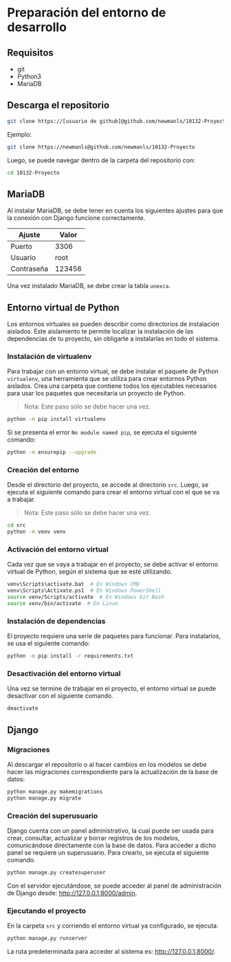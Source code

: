 # Preparación del entorno de desarrollo

## Requisitos

- git
- Python3
- MariaDB

## Descarga el repositorio

```sh
git clone https://[usuario de github]@github.com/newmanls/10132-Proyecto
```

Ejemplo:

```sh
git clone https://newmanls@github.com/newmanls/10132-Proyecto
```

Luego, se puede navegar dentro de la carpeta del repositorio con:

```sh
cd 10132-Proyecto
```

## MariaDB

Al instalar MariaDB, se debe tener en cuenta los siguientes ajustes para que la conexión con Django funcione correctamente.

| Ajuste     | Valor  |
| ---        | ---    |
| Puerto     | 3306   |
| Usuario    | root   |
| Contraseña | 123456 |

Una vez instalado MariaDB, se debe crear la tabla `unexca`.

## Entorno virtual de Python

Los entornos virtuales se pueden describir como directorios de instalación aislados. Este aislamiento te permite localizar la instalación de las dependencias de tu proyecto, sin obligarte a instalarlas en todo el sistema.

### Instalación de virtualenv

Para trabajar con un entorno virtual, se debe instalar el paquete de Python `virtualenv`, una herramienta que se utiliza para crear entornos Python aislados. Crea una carpeta que contiene todos los ejecutables necesarios para usar los paquetes que necesitaría un proyecto de Python.

> Nota: Este paso sólo se debe hacer una vez.

```sh
python -m pip install virtualenv
```

Si se presenta el error `No module named pip`, se ejecuta el siguiente comando:

```sh
python -m ensurepip --upgrade
```

### Creación del entorno

Desde el directorio del proyecto, se accede al directorio `src`. Luego, se ejecuta el siguiente comando para crear el entorno virtual con el que se va a trabajar.

> Nota: Este paso sólo se debe hacer una vez.

```sh
cd src
python -m venv venv
```

### Activación del entorno virtual

Cada vez que se vaya a trabajar en el proyecto, se debe activar el entorno virtual de Python, según el sistema que se esté utilizando.

```sh
venv\Scripts\activate.bat  # En Windows CMD
venv\Scripts\Activate.ps1  # En Windows PowerShell
source venv/Scripts/activate  # En Windows Git Bash
source venv/bin/activate  # En Linux
```

### Instalación de dependencias

El proyecto requiere una serie de paquetes para funcionar. Para instalarlos, se usa el siguiente comando:

```sh
python -m pip install -r requirements.txt
```

### Desactivación del entorno virtual

Una vez se termine de trabajar en el proyecto, el entorno virtual se puede desactivar con el siguiente comando.

```sh
deactivate
```

## Django

### Migraciones

Al descargar el repositorio o al hacer cambios en los modelos se debe hacer las migraciones correspondiente para la actualización de la base de datos:

```sh
python manage.py makemigrations
python manage.py migrate
```

### Creación del superusuario

Django cuenta con un panel administrativo, la cual puede ser usada para crear, consultar, actualizar y borrar registros de los modelos, comunicándose directamente con la base de datos. Para acceder a dicho panel se requiere un superusuario. Para crearlo, se ejecuta el siguiente comando.

```sh
python manage.py createsuperuser
```

Con el servidor ejecutándose, se puede acceder al panel de administración de Django desde: <http://127.0.0.1:8000/admin>.

### Ejecutando el proyecto

En la carpeta `src` y corriendo el entorno virtual ya configurado, se ejecuta:

```sh
python manage.py runserver
```

La ruta predeterminada para acceder al sistema es: <http://127.0.0.1:8000/>.

